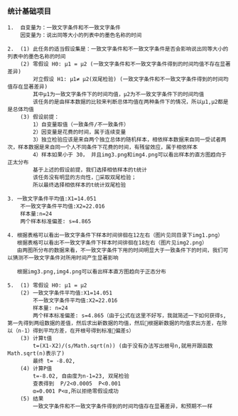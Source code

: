 ### 统计基础项目
    1.  自变量为：一致文字条件和不一致文字条件
        因变量为：说出同等大小的列表中的墨色名称的时间

    2.  (1) 此任务的适当假设集是：一致文字条件和不一致文字条件是否会影响说出同等大小的列表中的墨色名称的时间
        (2) 零假设 H0: μ1 = μ2 (一致文字条件和不一致文字条件得到的时间均值不存在显著差异)
            对立假设 H1: μ1≠ μ2(双尾检验) (一致文字条件和不一致文字条件得到的时间均值存在显著差异)
            其中μ1为一致文字条件下的时间均值，μ2为不一致文字条件下的时间均值
            该任务的是由样本数据的比较来判断总体均值在两种条件下的情况，所以μ1,μ2都是是总体均值
        (3) 假设前提：
            1）自变量取值（一致条件/不一致条件）
            2）因变量是花费的时间，属于连续变量
            3）独立检验应该是来自两个独立总体的随机样本，相依样本数据来自同一受试者两次，样本数据是来自同一个人不同条件下花费的时间，有残留效应，属于相依样本
            4）样本如果小于 30， 并且img3.png和img4.png可以看出样本的直方图趋向于正太分布
            基于上述的假设前提，我们选择相依样本的t统计
            该任务没有明显的方向性，采取双尾检验；
            所以最终选择相依样本的t统计双尾检验

    3. 一致文字条件平均值:X1=14.051
        不一致文字条件平均值:X2=22.016  
        样本量:n=24
        两个样本标准偏差: s=4.865

    4. 根据表格可以看出一致文字条件下样本时间徘徊在12左右（图片见同目录下img1.png）
       根据表格可以看出不一致文字条件下样本时间徘徊在18左右（图片见img2.png）
       由两图所分布的数据来看，不一致文字条件下用的时间明显大于一致条件下的时间，我们可以猜测不一致文字条件对所用时间产生显著影响

       根据img3.png,img4.png可以看出样本直方图趋向于正态分布

    5.  (1) 零假设 H0: μ1 = μ2
        (2) 一致文字条件平均值:X1=14.051 
            不一致文字条件平均值:X2=22.016
            样本量: n=24 
            两个样本标准偏差: s=4.865（由于公式在这里不好写，我就简述一下如何获得s,第一先得到两组数据的差值，然后求出新数据的均值，然后根据新数据的均值求出方差，在除以（n-1）得到平均方差，在开根号得到标准偏差s）
        (3) 计算t值
            t=(X1-X2)/(s/Math.sqrt(n)) (由于没有办法写出根号n,就用开跟函数Math.sqrt(n)表示了)
            最终 t= -8.02, 
        (4) 计算P值
            t=-8.02, 自由度为n-1=23, 双尾检验
            查表得到  P/2<0.0005  P<0.001
            α=0.001 P<α,所以拒绝零假设成功
        (5) 结果
            一致文字条件和不一致文字条件得到的时间均值存在显著差异，和预期不一样

